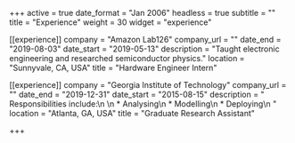 +++
active = true
date_format = "Jan 2006"
headless = true
subtitle = ""
title = "Experience"
weight = 30
widget = "experience"

[[experience]]
company = "Amazon Lab126"
company_url = ""
date_end = "2019-08-03"
date_start = "2019-05-13"
description = "Taught electronic engineering and researched semiconductor physics."
location = "Sunnyvale, CA, USA"
title = "Hardware Engineer Intern"

[[experience]]
company = "Georgia Institute of Technology"
company_url = ""
date_end = "2019-12-31"
date_start = "2015-08-15"
description = "  Responsibilities include:\n  \n  * Analysing\n  * Modelling\n  * Deploying\n  "
location = "Atlanta, GA, USA"
title = "Graduate Research Assistant"

+++
